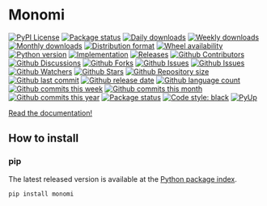# Monomi

[![PyPI License](https://img.shields.io/pypi/l/monomi.svg)](https://pypi.org/project/monomi/)
[![Package status](https://img.shields.io/pypi/status/monomi.svg)](https://pypi.org/project/monomi/)
[![Daily downloads](https://img.shields.io/pypi/dd/monomi.svg)](https://pypi.org/project/monomi/)
[![Weekly downloads](https://img.shields.io/pypi/dw/monomi.svg)](https://pypi.org/project/monomi/)
[![Monthly downloads](https://img.shields.io/pypi/dm/monomi.svg)](https://pypi.org/project/monomi/)
[![Distribution format](https://img.shields.io/pypi/format/monomi.svg)](https://pypi.org/project/monomi/)
[![Wheel availability](https://img.shields.io/pypi/wheel/monomi.svg)](https://pypi.org/project/monomi/)
[![Python version](https://img.shields.io/pypi/pyversions/monomi.svg)](https://pypi.org/project/monomi/)
[![Implementation](https://img.shields.io/pypi/implementation/monomi.svg)](https://pypi.org/project/monomi/)
[![Releases](https://img.shields.io/github/downloads/phil65/monomi/total.svg)](https://github.com/phil65/monomi/releases)
[![Github Contributors](https://img.shields.io/github/contributors/phil65/monomi)](https://github.com/phil65/monomi/graphs/contributors)
[![Github Discussions](https://img.shields.io/github/discussions/phil65/monomi)](https://github.com/phil65/monomi/discussions)
[![Github Forks](https://img.shields.io/github/forks/phil65/monomi)](https://github.com/phil65/monomi/forks)
[![Github Issues](https://img.shields.io/github/issues/phil65/monomi)](https://github.com/phil65/monomi/issues)
[![Github Issues](https://img.shields.io/github/issues-pr/phil65/monomi)](https://github.com/phil65/monomi/pulls)
[![Github Watchers](https://img.shields.io/github/watchers/phil65/monomi)](https://github.com/phil65/monomi/watchers)
[![Github Stars](https://img.shields.io/github/stars/phil65/monomi)](https://github.com/phil65/monomi/stars)
[![Github Repository size](https://img.shields.io/github/repo-size/phil65/monomi)](https://github.com/phil65/monomi)
[![Github last commit](https://img.shields.io/github/last-commit/phil65/monomi)](https://github.com/phil65/monomi/commits)
[![Github release date](https://img.shields.io/github/release-date/phil65/monomi)](https://github.com/phil65/monomi/releases)
[![Github language count](https://img.shields.io/github/languages/count/phil65/monomi)](https://github.com/phil65/monomi)
[![Github commits this week](https://img.shields.io/github/commit-activity/w/phil65/monomi)](https://github.com/phil65/monomi)
[![Github commits this month](https://img.shields.io/github/commit-activity/m/phil65/monomi)](https://github.com/phil65/monomi)
[![Github commits this year](https://img.shields.io/github/commit-activity/y/phil65/monomi)](https://github.com/phil65/monomi)
[![Package status](https://codecov.io/gh/phil65/monomi/branch/main/graph/badge.svg)](https://codecov.io/gh/phil65/monomi/)
[![Code style: black](https://img.shields.io/badge/code%20style-black-000000.svg)](https://github.com/psf/black)
[![PyUp](https://pyup.io/repos/github/phil65/monomi/shield.svg)](https://pyup.io/repos/github/phil65/monomi/)

[Read the documentation!](https://phil65.github.io/monomi/)

## How to install

### pip

The latest released version is available at the [Python package index](https://pypi.org/project/mknodes).

``` py
pip install monomi
```
